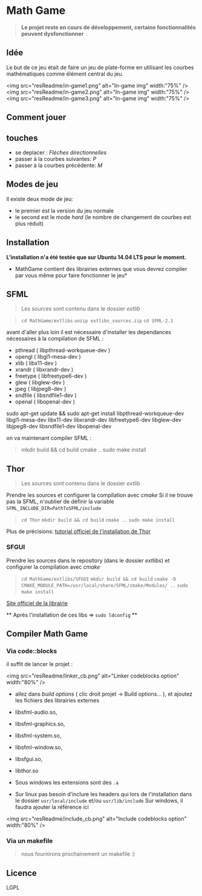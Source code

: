 Math Game
===================

> **Le projet reste en cours de développement, certaine fonctionnalités peuvent dysfonctionner**


Idée
-------------
Le but de ce jeu était de faire un jeu de plate-forme en utilisant les courbes mathématiques comme élément central du jeu.

<img src="resReadme/in-game1.png" alt="In-game img" width:"75%" />
<img src="resReadme/in-game2.png" alt="In-game img" width:"75%" />
<img src="resReadme/in-game3.png" alt="In-game img" width:"75%" />



Comment jouer
-------------------
## touches
* se deplacer : *Fléches directionnelles*
* passer à la courbes suivantes: *P*
* passer à la courbes précédente: *M*

Modes de jeu
-------------------
Il existe deux mode de jeu:

- le premier est la version du jeu normale
- le second est le mode _hard_ (le nombre de changement de courbes est plus réduit)

Installation
-------------
**L'installation n'a été testée que sur Ubuntu 14.04 LTS pour le moment.**

* MathGame contient des librairies externes que vous devrez compiler par vous même pour faire fonctionner le jeu*

## SFML
> Les sources sont contenu dans le dossier _extlib_

>`cd MathGame/extlibs`
`unzip extlibs_sources.zip`
`cd SFML-2.1`

avant d'aller plus loin il est nécessaire d'installer les dependances nécessaires à la compilation de SFML :

  - pthread   ( libpthread-workqueue-dev )
  - opengl    ( libgl1-mesa-dev )
  - xlib      ( libx11-dev )
  - xrandr    ( libxrandr-dev )
  - freetype  ( libfreetype6-dev )
  - glew      ( libglew-dev )
  - jpeg      ( libjpeg8-dev )
  - sndfile   ( libsndfile1-dev )
  - openal    ( libopenal-dev )

  sudo apt-get update && sudo apt-get install libpthread-workqueue-dev libgl1-mesa-dev libx11-dev libxrandr-dev libfreetype6-dev libglew-dev libjpeg8-dev libsndfile1-dev libopenal-dev

on va maintenant compiler SFML :

> mkdir build && cd build
cmake ..
sudo make install

## Thor
> Les sources sont contenu dans le dossier _extlib_

Prendre les sources et configurer la compilation avec *cmake*
Si il ne trouve pas la SFML, n'oublier de définir la variable `SFML_INCLUDE_DIR=PathToSFML/include`

 > `cd Thor`
  `mkdir build && cd build`
  `cmake ..`
  `sudo make install`

Plus de précisions:
[tutorial officiel de l'installation de Thor](http://www.bromeon.ch/libraries/thor/tutorials/v2.0/installation.html)

### SFGUI
Prendre les sources dans le repository (dans le dossier _extlibs_) et configurer la compilation avec *cmake*

 > `cd MathGame/extlibs/SFGUI`
  `mkdir build && cd build`
  `cmake -D CMAKE_MODULE_PATH=/usr/local/share/SFML/cmake/Modules/ ..`
  `sudo make install`

[Site officiel de la librairie](http://sfgui.sfml-dev.de/)

** Après l'installation de ces libs => `sudo ldconfig` **

## Compiler Math Game
### Via code::blocks
il suffit de lancer le projet :

<img src="resReadme/linker_cb.png" alt="Linker codeblocks option" width:"80%" />


- allez dans _build options_ ( clic droit projet -> Build options... ), et ajoutez les fichiers des librairies externes
- libsfml-audio.so,
- libsfml-graphics.so,
- libsfml-system.so,
- libsfml-window.so,
- libsfgui.so,
- libthor.so

- Sous windows les extensions sont des `.a`
- Sur linux pas besoin d'inclure les headers qui lors de l'installation dans le dossier `usr/local/include` et/ou `usr/lib/include`
Sur windows, il faudra ajouter la référence ici


<img src="resReadme/include_cb.png" alt="Include codeblocks option" width:"80%" />

### Via un makefile
> nous fournirons prochainement un makefile :)

Licence
------------
LGPL


